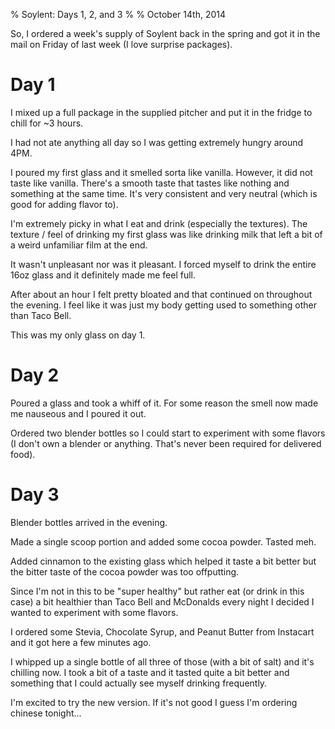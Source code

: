 % Soylent: Days 1, 2, and 3
%
% October 14th, 2014

So, I ordered a week's supply of Soylent back in the spring and got it in the mail on Friday of last week (I love surprise packages).

# Day 1

I mixed up a full package in the supplied pitcher and put it in the fridge to chill for ~3 hours.

I had not ate anything all day so I was getting extremely hungry around 4PM.

I poured my first glass and it smelled sorta like vanilla. However, it did not taste like vanilla. There's a smooth taste that tastes like nothing and something at the same time. It's very consistent and very neutral (which is good for adding flavor to).

I'm extremely picky in what I eat and drink (especially the textures). The texture / feel of drinking my first glass was like drinking milk that left a bit of a weird unfamiliar film at the end.

It wasn't unpleasant nor was it pleasant. I forced myself to drink the entire 16oz glass and it definitely made me feel full.

After about an hour I felt pretty bloated and that continued on throughout the evening. I feel like it was just my body getting used to something other than Taco Bell.

This was my only glass on day 1.

# Day 2

Poured a glass and took a whiff of it. For some reason the smell now made me nauseous and I poured it out.

Ordered two blender bottles so I could start to experiment with some flavors (I don't own a blender or anything. That's never been required for delivered food).

# Day 3

Blender bottles arrived in the evening.

Made a single scoop portion and added some cocoa powder.  Tasted meh.

Added cinnamon to the existing glass which helped it taste a bit better but the bitter taste of the cocoa powder was too offputting.

Since I'm not in this to be "super healthy" but rather eat (or drink in this case) a bit healthier than Taco Bell and McDonalds every night I decided I wanted to experiment with some flavors.

I ordered some Stevia, Chocolate Syrup, and Peanut Butter from Instacart and it got here a few minutes ago.

I whipped up a single bottle of all three of those (with a bit of salt) and it's chilling now.  I took a bit of a taste and it tasted quite a bit better and something that I could actually see myself drinking frequently.

I'm excited to try the new version. If it's not good I guess I'm ordering chinese tonight...

